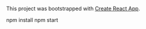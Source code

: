 This project was bootstrapped with [Create React App](https://github.com/facebook/create-react-app).

npm install
npm start
